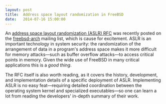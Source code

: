 ```yaml
---
layout: post
title:  Address space layout randomization in FreeBSD
date:   2014-07-16 15:00:00
---
```


An [address space layout randomization (ASLR) RFC](http://lists.freebsd.org/pipermail/freebsd-arch/2014-July/015548.html) was recently posted on the [freebsd-arch](http://lists.freebsd.org/mailman/listinfo/freebsd-arch) mailing list, which is cause for excitement. ASLR is an important technology in system security: the randomization of the arrangement of data in a program's address space makes it more difficult for memory attacks&mdash;such as buffer overflow attacks&mdash;to access critical points in memory. Given the wide use of FreeBSD in many critical applications this is a *good thing*.

The RFC itself is also worth reading, as it covers the history, development, and implementation details of a specific deployment of ASLR. Implementing ASLR is no easy feat&mdash;requiring detailed coordination between the operating system kernel and specialized executables&mdash;so one can learn a lot from reading the developers' in-depth summary of their work.
